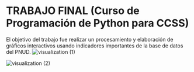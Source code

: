 # TRABAJO FINAL (Curso de Programación de Python para CCSS)
El objetivo del trabajo fue realizar un procesamiento y elaboración de gráficos interactivos usando indicadores importantes de la base de datos del PNUD.
![visualization (1)](https://github.com/user-attachments/assets/ee1a1492-1a16-4748-b225-ce6c239b5584)

![visualization (2)](https://github.com/user-attachments/assets/b69250b5-eadf-4422-8497-a6090f6afeaa)
